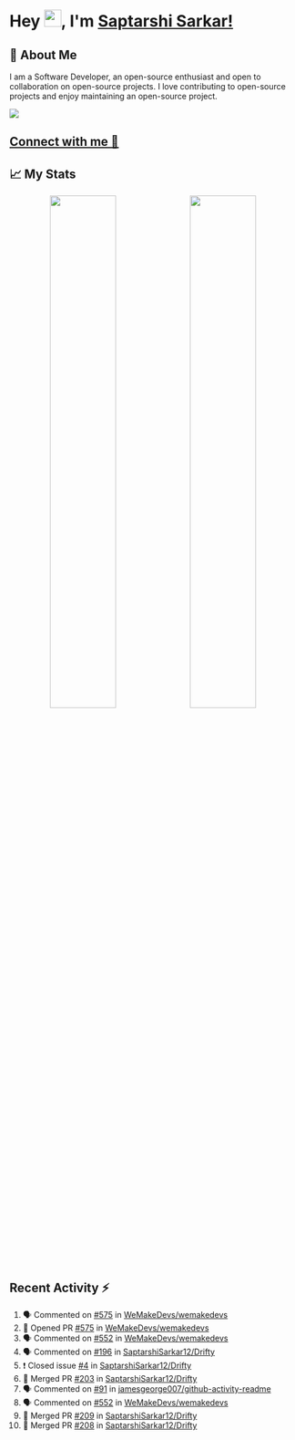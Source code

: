 # Hey <img src="https://github.com/TheDudeThatCode/TheDudeThatCode/blob/master/Assets/Hi.gif" width="30">, I'm [Saptarshi Sarkar!](https://bio.link/saptarshi) 

## 🚀 About Me
I am a Software Developer, an open-source enthusiast and open to collaboration on open-source projects. 
I love contributing to open-source projects and enjoy maintaining an open-source project.

![](https://visitor-badge.laobi.icu/badge?page_id=saptarshisarkar12.saptarshisarkar12)

## [Connect with me 💬](https://bio.link/saptarshi) 

## 📈 My Stats
<p align="center">	
  <img width="48%" src="https://github-readme-stats.vercel.app/api?username=saptarshisarkar12&show_icons=true&theme=tokyonight" />
  <img width="48%" src="https://github-readme-streak-stats.herokuapp.com/?user=saptarshisarkar12&theme=tokyonight" />
</p>

## Recent Activity :zap:
<!--START_SECTION:activity-->
1. 🗣 Commented on [#575](https://github.com/WeMakeDevs/wemakedevs/issues/575) in [WeMakeDevs/wemakedevs](https://github.com/WeMakeDevs/wemakedevs)
2. 💪 Opened PR [#575](https://github.com/WeMakeDevs/wemakedevs/pull/575) in [WeMakeDevs/wemakedevs](https://github.com/WeMakeDevs/wemakedevs)
3. 🗣 Commented on [#552](https://github.com/WeMakeDevs/wemakedevs/issues/552) in [WeMakeDevs/wemakedevs](https://github.com/WeMakeDevs/wemakedevs)
4. 🗣 Commented on [#196](https://github.com/SaptarshiSarkar12/Drifty/issues/196) in [SaptarshiSarkar12/Drifty](https://github.com/SaptarshiSarkar12/Drifty)
5. ❗️ Closed issue [#4](https://github.com/SaptarshiSarkar12/Drifty/issues/4) in [SaptarshiSarkar12/Drifty](https://github.com/SaptarshiSarkar12/Drifty)
6. 🎉 Merged PR [#203](https://github.com/SaptarshiSarkar12/Drifty/pull/203) in [SaptarshiSarkar12/Drifty](https://github.com/SaptarshiSarkar12/Drifty)
7. 🗣 Commented on [#91](https://github.com/jamesgeorge007/github-activity-readme/issues/91) in [jamesgeorge007/github-activity-readme](https://github.com/jamesgeorge007/github-activity-readme)
8. 🗣 Commented on [#552](https://github.com/WeMakeDevs/wemakedevs/issues/552) in [WeMakeDevs/wemakedevs](https://github.com/WeMakeDevs/wemakedevs)
9. 🎉 Merged PR [#209](https://github.com/SaptarshiSarkar12/Drifty/pull/209) in [SaptarshiSarkar12/Drifty](https://github.com/SaptarshiSarkar12/Drifty)
10. 🎉 Merged PR [#208](https://github.com/SaptarshiSarkar12/Drifty/pull/208) in [SaptarshiSarkar12/Drifty](https://github.com/SaptarshiSarkar12/Drifty)
<!--END_SECTION:activity-->
